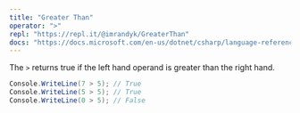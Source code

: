 ```yaml
---
title: "Greater Than"
operator: ">"
repl: "https://repl.it/@imrandyk/GreaterThan"
docs: "https://docs.microsoft.com/en-us/dotnet/csharp/language-reference/operators/comparison-operators#greater-than-operator-"
---
```


The `>` returns true if the left hand operand is greater than the right hand.

```cs
Console.WriteLine(7 > 5); // True
Console.WriteLine(5 > 5); // True
Console.WriteLine(0 > 5); // False
```
